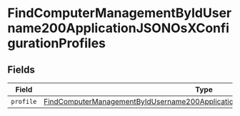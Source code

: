 # FindComputerManagementByIdUsername200ApplicationJSONOsXConfigurationProfiles


## Fields

| Field                                                                                                                                                                                                 | Type                                                                                                                                                                                                  | Required                                                                                                                                                                                              | Description                                                                                                                                                                                           |
| ----------------------------------------------------------------------------------------------------------------------------------------------------------------------------------------------------- | ----------------------------------------------------------------------------------------------------------------------------------------------------------------------------------------------------- | ----------------------------------------------------------------------------------------------------------------------------------------------------------------------------------------------------- | ----------------------------------------------------------------------------------------------------------------------------------------------------------------------------------------------------- |
| `profile`                                                                                                                                                                                             | [FindComputerManagementByIdUsername200ApplicationJSONOsXConfigurationProfilesProfile](../../models/operations/findcomputermanagementbyidusername200applicationjsonosxconfigurationprofilesprofile.md) | :heavy_minus_sign:                                                                                                                                                                                    | N/A                                                                                                                                                                                                   |